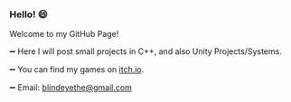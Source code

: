 
### Hello! 😄<br />
Welcome to my GitHub Page!
 
 
➖ Here I will post small projects in C++, and also Unity Projects/Systems.

➖ You can find my games on [itch.io](https://the-blindeye.itch.io).

➖ Email: blindeyethe@gmail.com
